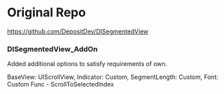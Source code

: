 # Original Repo

https://github.com/DepositDev/DISegmentedView

### DISegmentedView_AddOn

Added additional options to satisfy requirements of own.

BaseView: UIScrollView,
Indicator: Custom,
SegmentLength: Custom,
Font: Custom
Func - ScrollToSelectedIndex
